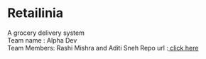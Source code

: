 # Retailinia 
A grocery delivery system <br>
Team name : Alpha Dev<br>
Team Members: Rashi Mishra and Aditi Sneh
Repo url :<a href="https://aditisneh.github.io/retailinia/" > click here </a>
